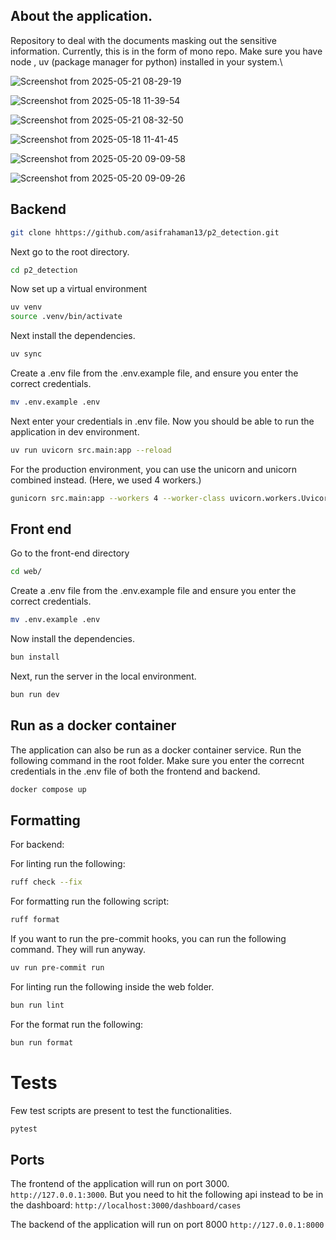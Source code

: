 ## About the application.

Repository to deal with the documents masking out the sensitive information. Currently, this is in the form of mono repo. Make sure you have node , uv (package manager for python) installed in your system.\


![Screenshot from 2025-05-21 08-29-19](https://github.com/user-attachments/assets/082b7da6-e97a-45f1-a333-69b746a0889d)

![Screenshot from 2025-05-18 11-39-54](https://github.com/user-attachments/assets/df21a377-4707-4eff-9e3a-afdeb1c0df0f)

![Screenshot from 2025-05-21 08-32-50](https://github.com/user-attachments/assets/933905b4-5293-4ee6-9887-47f1ab50698a)

![Screenshot from 2025-05-18 11-41-45](https://github.com/user-attachments/assets/47d4acc6-03e6-4ffa-9b44-3912758d9b6f)

![Screenshot from 2025-05-20 09-09-58](https://github.com/user-attachments/assets/20b53c7b-e44d-4c70-ba93-97ad58e944d2)

![Screenshot from 2025-05-20 09-09-26](https://github.com/user-attachments/assets/c9785721-3021-4517-9dd5-574cecd7edf5)


## Backend

```bash
git clone hhttps://github.com/asifrahaman13/p2_detection.git
```

Next go to the root directory.

```bash
cd p2_detection
```

Now set up a virtual environment

```bash
uv venv
source .venv/bin/activate
```

Next install the dependencies.

```bash
uv sync
```

Create a .env file from the .env.example file, and ensure you enter the correct credentials.

```bash
mv .env.example .env
```

Next enter your credentials in .env file. Now you should be able to run the application in dev environment.

```bash
uv run uvicorn src.main:app --reload
```

For the production environment, you can use the unicorn and unicorn combined instead. (Here, we used 4 workers.)

```bash
gunicorn src.main:app --workers 4 --worker-class uvicorn.workers.UvicornWorker --bind 0.0.0.0:8000
```

## Front end

Go to the front-end directory

```bash
cd web/
```

Create a .env file from the .env.example file and ensure you enter the correct credentials.

```bash
mv .env.example .env
```

Now install the dependencies.

```bash
bun install
```

Next, run the server in the local environment.

```bash
bun run dev
```

## Run as a docker container

The application can also be run as a docker container service. Run the following command in the root folder. Make sure you enter the correcnt credentials in the .env file of both the frontend and backend.


```bash
docker compose up
```


## Formatting

For backend:

For linting run the following:

```bash
ruff check --fix
```

For formatting run the following script:

```bash
ruff format
```

If you want to run the pre-commit hooks, you can run the following command. They will run anyway.

```bash
uv run pre-commit run
```

For linting run the following inside the web folder.

```bash
bun run lint
```

For the format run the following:

```bash
bun run format
```


# Tests

Few test scripts are present to test the functionalities.

```bash
pytest
```

## Ports

The frontend of the application will run on port 3000. `http://127.0.0.1:3000`. But you need to hit the following api instead to be in the dashboard: `http://localhost:3000/dashboard/cases`

The backend of the application will run on port 8000 `http://127.0.0.1:8000`
